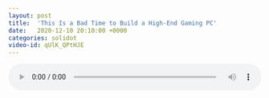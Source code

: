 ```yaml
---
layout: post
title:  'This Is a Bad Time to Build a High-End Gaming PC'
date:   2020-12-10 20:10:00 +0000
categories: solidot
video-id: qUlK_QPtHJE
---
```


<audio src="/assets/87ac1edb56bcfc0cb96faf7124a29c2f.mp3" style="width: 100%;" controls></audio>


